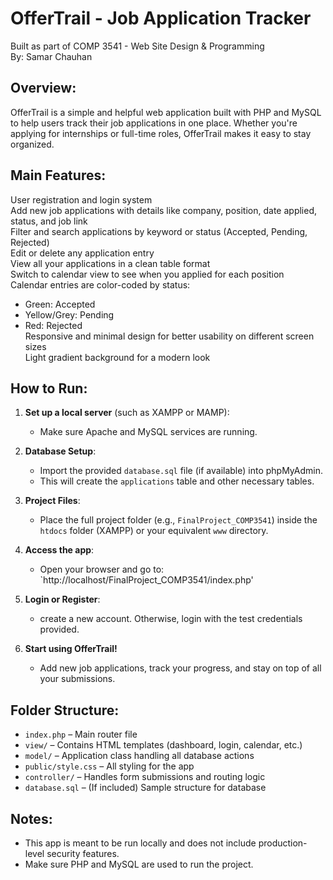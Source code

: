 OfferTrail - Job Application Tracker
====================================

Built as part of COMP 3541 - Web Site Design & Programming  
By: Samar Chauhan

Overview:
---------
OfferTrail is a simple and helpful web application built with PHP and MySQL to help users track their job applications in one place. Whether you're applying for internships or full-time roles, OfferTrail makes it easy to stay organized.

Main Features:
--------------
 User registration and login system  
 Add new job applications with details like company, position, date applied, status, and job link  
 Filter and search applications by keyword or status (Accepted, Pending, Rejected)  
 Edit or delete any application entry  
 View all your applications in a clean table format  
 Switch to calendar view to see when you applied for each position  
 Calendar entries are color-coded by status:
   - Green: Accepted  
   - Yellow/Grey: Pending  
   - Red: Rejected  
 Responsive and minimal design for better usability on different screen sizes  
 Light gradient background for a modern look  


How to Run:
-----------
1. **Set up a local server** (such as XAMPP or MAMP):
   - Make sure Apache and MySQL services are running.

2. **Database Setup**:
   - Import the provided `database.sql` file (if available) into phpMyAdmin.
   - This will create the `applications` table and other necessary tables.

3. **Project Files**:
   - Place the full project folder (e.g., `FinalProject_COMP3541`) inside the `htdocs` folder (XAMPP) or your equivalent `www` directory.

4. **Access the app**:
   - Open your browser and go to:  
     `http://localhost/FinalProject_COMP3541/index.php'

5. **Login or Register**:
   - create a new account. Otherwise, login with the test credentials provided.

6. **Start using OfferTrail!**  
   - Add new job applications, track your progress, and stay on top of all your submissions.

Folder Structure:
-----------------
- `index.php` – Main router file  
- `view/` – Contains HTML templates (dashboard, login, calendar, etc.)  
- `model/` – Application class handling all database actions  
- `public/style.css` – All styling for the app  
- `controller/` – Handles form submissions and routing logic  
- `database.sql` – (If included) Sample structure for database

Notes:
------
- This app is meant to be run locally and does not include production-level security features.
- Make sure PHP and MySQL are used to run the project.

